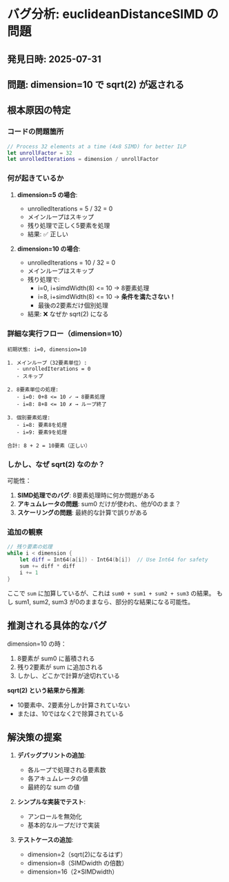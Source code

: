 # バグ分析: euclideanDistanceSIMD の問題

## 発見日時: 2025-07-31
## 問題: dimension=10 で sqrt(2) が返される

## 根本原因の特定

### コードの問題箇所
```swift
// Process 32 elements at a time (4x8 SIMD) for better ILP
let unrollFactor = 32
let unrolledIterations = dimension / unrollFactor
```

### 何が起きているか

1. **dimension=5 の場合**:
   - unrolledIterations = 5 / 32 = 0
   - メインループはスキップ
   - 残り処理で正しく5要素を処理
   - 結果: ✅ 正しい

2. **dimension=10 の場合**:
   - unrolledIterations = 10 / 32 = 0
   - メインループはスキップ
   - 残り処理で:
     - i=0, i+simdWidth(8) <= 10 → 8要素処理
     - i=8, i+simdWidth(8) <= 10 → **条件を満たさない！**
     - 最後の2要素だけ個別処理
   - 結果: ❌ なぜか sqrt(2) になる

### 詳細な実行フロー（dimension=10）

```
初期状態: i=0, dimension=10

1. メインループ（32要素単位）:
   - unrolledIterations = 0
   - スキップ

2. 8要素単位の処理:
   - i=0: 0+8 <= 10 ✓ → 8要素処理
   - i=8: 8+8 <= 10 ✗ → ループ終了

3. 個別要素処理:
   - i=8: 要素8を処理
   - i=9: 要素9を処理
   
合計: 8 + 2 = 10要素（正しい）
```

### しかし、なぜ sqrt(2) なのか？

可能性：
1. **SIMD処理でのバグ**: 8要素処理時に何か問題がある
2. **アキュムレータの問題**: sum0 だけが使われ、他が0のまま？
3. **スケーリングの問題**: 最終的な計算で誤りがある

### 追加の観察

```swift
// 残り要素の処理
while i < dimension {
    let diff = Int64(a[i]) - Int64(b[i])  // Use Int64 for safety
    sum += diff * diff
    i += 1
}
```

ここで `sum` に加算しているが、これは `sum0 + sum1 + sum2 + sum3` の結果。
もし sum1, sum2, sum3 が0のままなら、部分的な結果になる可能性。

## 推測される具体的なバグ

dimension=10 の時：
1. 8要素が sum0 に蓄積される
2. 残り2要素が sum に追加される
3. しかし、どこかで計算が途切れている

**sqrt(2) という結果から推測**:
- 10要素中、2要素分しか計算されていない
- または、10ではなく2で除算されている

## 解決策の提案

1. **デバッグプリントの追加**:
   - 各ループで処理される要素数
   - 各アキュムレータの値
   - 最終的な sum の値

2. **シンプルな実装でテスト**:
   - アンロールを無効化
   - 基本的なループだけで実装

3. **テストケースの追加**:
   - dimension=2（sqrt(2)になるはず）
   - dimension=8（SIMDwidth の倍数）
   - dimension=16（2×SIMDwidth）